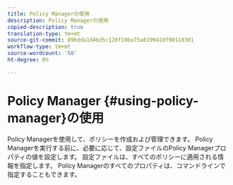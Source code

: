 ```yaml
---
title: Policy Managerの使用
description: Policy Managerの使用
copied-description: true
translation-type: tm+mt
source-git-commit: 89bdda1d4bd5c126f19ba75a819942df901183d1
workflow-type: tm+mt
source-wordcount: '58'
ht-degree: 0%

---
```



# Policy Manager {#using-policy-manager}の使用

Policy Managerを使用して、ポリシーを作成および管理できます。 Policy Managerを実行する前に、必要に応じて、設定ファイルのPolicy Managerプロパティの値を設定します。 設定ファイルは、すべてのポリシーに適用される情報を指定します。 Policy Managerのすべてのプロパティは、コマンドラインで指定することもできます。
